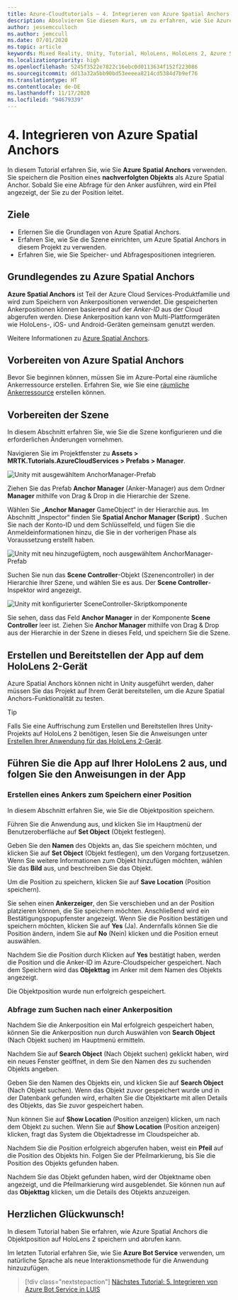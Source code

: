 ```yaml
---
title: Azure-Cloudtutorials – 4. Integrieren von Azure Spatial Anchors
description: Absolvieren Sie diesen Kurs, um zu erfahren, wie Sie Azure Spatial Anchors innerhalb einer HoloLens 2-Anwendung implementieren.
author: jessemcculloch
ms.author: jemccull
ms.date: 07/01/2020
ms.topic: article
keywords: Mixed Reality, Unity, Tutorial, HoloLens, HoloLens 2, Azure Spatial Anchors, Azure Cloud Services, Azure Custom Vision, Windows 10
ms.localizationpriority: high
ms.openlocfilehash: 5245f3522e7822c16ebc0d0113634f152f223086
ms.sourcegitcommit: dd13a32a5bb90bd53eeeea8214cd5384d7b9ef76
ms.translationtype: HT
ms.contentlocale: de-DE
ms.lasthandoff: 11/17/2020
ms.locfileid: "94679339"
---
```

# <a name="4-integrating-azure-spatial-anchors"></a>4. Integrieren von Azure Spatial Anchors

In diesem Tutorial erfahren Sie, wie Sie **Azure Spatial Anchors** verwenden. Sie speichern die Position eines **nachverfolgten Objekts** als Azure Spatial Anchor. Sobald Sie eine Abfrage für den Anker ausführen, wird ein Pfeil angezeigt, der Sie zu der Position leitet.

## <a name="objectives"></a>Ziele

* Erlernen Sie die Grundlagen von Azure Spatial Anchors.
* Erfahren Sie, wie Sie die Szene einrichten, um Azure Spatial Anchors in diesem Projekt zu verwenden.
* Erfahren Sie, wie Sie Speicher- und Abfragespositionen integrieren.

## <a name="understanding-azure-spatial-anchors"></a>Grundlegendes zu Azure Spatial Anchors

 **Azure Spatial Anchors** ist Teil der Azure Cloud Services-Produktfamilie und wird zum Speichern von Ankerpositionen verwendet. Die gespeicherten Ankerpositionen können basierend auf der *Anker-ID* aus der Cloud abgerufen werden. Diese Ankerposition kann von Multi-Plattformgeräten wie HoloLens-, iOS- und Android-Geräten gemeinsam genutzt werden.

Weitere Informationen zu [Azure Spatial Anchors](https://docs.microsoft.com/azure/spatial-anchors/overview).

## <a name="preparing-azure-spatial-anchors"></a>Vorbereiten von Azure Spatial Anchors

Bevor Sie beginnen können, müssen Sie im Azure-Portal eine räumliche Ankerressource erstellen.
Erfahren Sie, wie Sie eine [räumliche Ankerressource](https://docs.microsoft.com/azure/spatial-anchors/quickstarts/get-started-hololens#create-a-spatial-anchors-resource) erstellen können.

## <a name="preparing-the-scene"></a>Vorbereiten der Szene

In diesem Abschnitt erfahren Sie, wie Sie die Szene konfigurieren und die erforderlichen Änderungen vornehmen.

Navigieren Sie im Projektfenster zu **Assets > MRTK.Tutorials.AzureCloudServices > Prefabs > Manager**.

![Unity mit ausgewähltem AnchorManager-Prefab](images/mr-learning-azure/tutorial4-section1-step1-1.png)

Ziehen Sie das Prefab **Anchor Manager** (Anker-Manager) aus dem Ordner **Manager** mithilfe von Drag & Drop in die Hierarchie der Szene.

Wählen Sie „**Anchor Manager** GameObject“ in der Hierarchie aus. Im Abschnitt „Inspector“ finden Sie **Spatial Anchor Manager (Script)** . Suchen Sie nach der Konto-ID und dem Schlüsselfeld, und fügen Sie die Anmeldeinformationen hinzu, die Sie in der vorherigen Phase als Voraussetzung erstellt haben.

![Unity mit neu hinzugefügtem, noch ausgewähltem AnchorManager-Prefab](images/mr-learning-azure/tutorial4-section1-step2-1.png)

Suchen Sie nun das **Scene Controller**-Objekt (Szenencontroller) in der Hierarchie Ihrer Szene, und wählen Sie es aus. Der **Scene Controller**-Inspektor wird angezeigt.

![Unity mit konfigurierter SceneController-Skriptkomponente](images/mr-learning-azure/tutorial4-section1-step3-1.png)

Sie sehen, dass das Feld **Anchor Manager** in der Komponente **Scene Controller** leer ist. Ziehen Sie **Anchor Manager** mithilfe von Drag & Drop aus der Hierarchie in der Szene in dieses Feld, und speichern Sie die Szene.

## <a name="build-and-deploy-the-app-to-your-hololens-2"></a>Erstellen und Bereitstellen der App auf dem HoloLens 2-Gerät

Azure Spatial Anchors können nicht in Unity ausgeführt werden, daher müssen Sie das Projekt auf Ihrem Gerät bereitstellen, um die Azure Spatial Anchors-Funktionalität zu testen.

> [!TIP]
> Falls Sie eine Auffrischung zum Erstellen und Bereitstellen Ihres Unity-Projekts auf HoloLens 2 benötigen, lesen Sie die Anweisungen unter [Erstellen Ihrer Anwendung für das HoloLens 2-Gerät](mr-learning-base-02.md#building-your-application-to-your-hololens-2).

## <a name="run-the-app-on-your-hololens-2-and-follow-the-in-app-instructions"></a>Führen Sie die App auf Ihrer HoloLens 2 aus, und folgen Sie den Anweisungen in der App

### <a name="create-an-anchor-to-store-a-location"></a>Erstellen eines Ankers zum Speichern einer Position

In diesem Abschnitt erfahren Sie, wie Sie die Objektposition speichern.

Führen Sie die Anwendung aus, und klicken Sie im Hauptmenü der Benutzeroberfläche auf **Set Object** (Objekt festlegen).

Geben Sie den **Namen** des Objekts an, das Sie speichern möchten, und klicken Sie auf **Set Object** (Objekt festlegen), um den Vorgang fortzusetzen. Wenn Sie weitere Informationen zum Objekt hinzufügen möchten, wählen Sie das **Bild** aus, und beschreiben Sie das Objekt.

Um die Position zu speichern, klicken Sie auf **Save Location** (Position speichern).

Sie sehen einen **Ankerzeiger**, den Sie verschieben und an der Position platzieren können, die Sie speichern möchten. Anschließend wird ein Bestätigungspopupfenster angezeigt. Wenn Sie die Position bestätigen und speichern möchten, klicken Sie auf **Yes** (Ja). Andernfalls können Sie die Position ändern, indem Sie auf **No** (Nein) klicken und die Position erneut auswählen.

Nachdem Sie die Position durch Klicken auf **Yes** bestätigt haben, werden die Position und die Anker-ID im Azure-Cloudspeicher gespeichert. Nach dem Speichern wird das **Objekttag** im Anker mit dem Namen des Objekts angezeigt.

Die Objektposition wurde nun erfolgreich gespeichert.

### <a name="query-for-finding-an-anchor-location"></a>Abfrage zum Suchen nach einer Ankerposition

Nachdem Sie die Ankerposition ein Mal erfolgreich gespeichert haben, können Sie die Ankerposition nun durch Auswählen von **Search Object** (Nach Objekt suchen) im Hauptmenü ermitteln.

Nachdem Sie auf **Search Object** (Nach Objekt suchen) geklickt haben, wird ein neues Fenster geöffnet, in dem Sie den Namen des zu suchenden Objekts angeben.

Geben Sie den Namen des Objekts ein, und klicken Sie auf **Search Object** (Nach Objekt suchen). Wenn das Objekt zuvor gespeichert wurde und in der Datenbank gefunden wird, erhalten Sie die Objektkarte mit allen Details des Objekts, das Sie zuvor gespeichert haben.

Nun können Sie auf **Show Location** (Position anzeigen) klicken, um nach dem Objekt zu suchen. Wenn Sie auf **Show Location** (Position anzeigen) klicken, fragt das System die Objektadresse im Cloudspeicher ab.

Nachdem Sie die Position erfolgreich abgerufen haben, weist ein **Pfeil** auf die Position des Objekts hin. Folgen Sie der Pfeilmarkierung, bis Sie die Position des Objekts gefunden haben.

Nachdem Sie das Objekt gefunden haben, wird der Objektname oben angezeigt, und die Pfeilmarkierung wird ausgeblendet. Sie können nun auf das **Objekttag** klicken, um die Details des Objekts anzuzeigen.

## <a name="congratulations"></a>Herzlichen Glückwunsch!

In diesem Tutorial haben Sie erfahren, wie Azure Spatial Anchors die Objektposition auf HoloLens 2 speichern und abrufen kann.

Im letzten Tutorial erfahren Sie, wie Sie **Azure Bot Service** verwenden, um natürliche Sprache als neue Interaktionsmethode für die Anwendung hinzuzufügen.

> [!div class="nextstepaction"]
> [Nächstes Tutorial: 5. Integrieren von Azure Bot Service in LUIS](mr-learning-azure-05.md)
